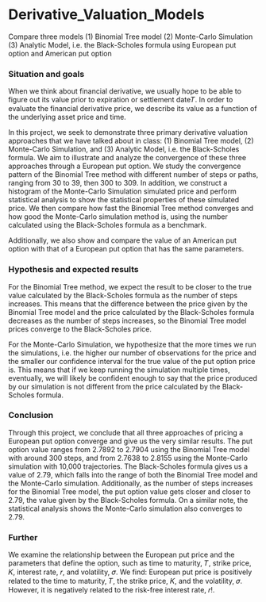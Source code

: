 # Derivative_Valuation_Models
Compare three models (1) Binomial Tree model (2) Monte-Carlo Simulation (3) Analytic Model, i.e. the Black-Scholes formula using European put option and American put option

### Situation and goals
When we think about financial derivative, we usually hope to be able to figure out its value prior to expiration or settlement date𝑇. In order to evaluate the financial derivative price, we describe its value as a function of the underlying asset price and time.

In this project, we seek to demonstrate three primary derivative valuation approaches that we have talked about in class: (1) Binomial Tree model, (2) Monte-Carlo Simulation, and (3) Analytic Model, i.e. the Black-Scholes formula. We aim to illustrate and analyze the convergence of these three approaches through a European put option. We study the convergence pattern of the Binomial Tree method with different number of steps or paths, ranging from 30 to 39, then 300 to 309. In addition, we construct a histogram of the Monte-Carlo Simulation simulated price and perform statistical analysis to show the statistical properties of these simulated price. We then compare how fast the Binomial Tree method converges and how good the Monte-Carlo simulation method is, using the number calculated using the Black-Scholes formula as a benchmark.

Additionally, we also show and compare the value of an American put option with that of a European put option that has the same parameters.

### Hypothesis and expected results
For the Binomial Tree method, we expect the result to be closer to the true value calculated by the Black-Scholes formula as the number of steps increases. This means that the difference between the price given by the Binomial Tree model and the price calculated by the Black-Scholes formula decreases as the number of steps increases, so the Binomial Tree model prices converge to the Black-Scholes price.

For the Monte-Carlo Simulation, we hypothesize that the more times we run the simulations, i.e. the higher our number of observations for the price and the smaller our confidence interval for the true value of the put option price is. This means that if we keep running the simulation multiple times, eventually, we will likely be confident enough to say that the price produced by our simulation is not different from the price calculated by the Black-Scholes formula.


### Conclusion
Through this project, we conclude that all three approaches of pricing a European put option converge and give us the very similar results. The put option value ranges from 2.7892 to 2.7904 using the Binomial Tree model with around 300 steps, and from 2.7638 to 2.8155 using the Monte-Carlo simulation with 10,000 trajectories. The Black-Scholes formula gives us a value of 2.79, which falls into the range of both the Binomial Tree model and the Monte-Carlo simulation.
Additionally, as the number of steps increases for the Binomial Tree model, the put option value gets closer and closer to 2.79, the value given by the Black-Scholes formula. On a similar note, the statistical analysis shows the Monte-Carlo simulation also converges to 2.79.

### Further
We examine the relationship between the European put price and the parameters that define the option, such as time to maturity, 𝑇, strike price, 𝐾, interest rate, 𝑟, and volatility, 𝜎. We find: European put price is positively related to the time to maturity, 𝑇, the strike price, 𝐾, and the volatility, 𝜎. However, it is negatively related to the risk-free interest rate, 𝑟!.
